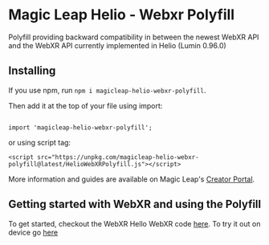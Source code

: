 # Magic Leap Helio - Webxr Polyfill

Polyfill providing backward compatibility in between the newest WebXR API and the WebXR API currently implemented in Helio (Lumin 0.96.0)

## Installing

If you use npm, run  `npm i magicleap-helio-webxr-polyfill`.

Then add it at the top of your file using import:

```

import 'magicleap-helio-webxr-polyfill';

```

or using script tag:

```
<script src="https://unpkg.com/magicleap-helio-webxr-polyfill@latest/HelioWebXRPolyfill.js"></script>
```

More information and guides are available on Magic Leap's [Creator Portal](https://creator.magicleap.com/learn/guides/webvr-webxr).

## Getting started with WebXR and using the Polyfill

To get started, checkout the WebXR Hello WebXR code [here](https://github.com/mvilledieu/magicleap-hello-webxr-threejs).
To try it out on device go [here](https://mvilledieu.github.io/magicleap-hello-webxr-threejs/)